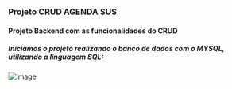 <h3> Projeto CRUD AGENDA SUS </h3>
<h4> Projeto Backend com as funcionalidades do CRUD </h4> 
<h5> Iniciamos o projeto realizando o banco de dados com o MYSQL, utilizando a linguagem SQL: </h5>
  
![image](https://user-images.githubusercontent.com/112409145/223207609-aaeb1290-5c5c-40c7-b5ff-34906e77fc33.png)

  
  
